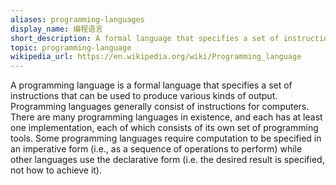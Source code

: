 ```yaml
---
aliases: programming-languages
display_name: 编程语言
short_description: A formal language that specifies a set of instructions that can be used to produce various kinds of output.
topic: programming-language
wikipedia_url: https://en.wikipedia.org/wiki/Programming_language
---
```


A programming language is a formal language that specifies a set of instructions that can be used to produce various kinds of output. Programming languages generally consist of instructions for computers. There are many programming languages in existence, and each has at least one implementation, each of which consists of its own set of programming tools. Some programming languages require computation to be specified in an imperative form (i.e., as a sequence of operations to perform) while other languages use the declarative form (i.e. the desired result is specified, not how to achieve it).
